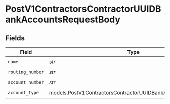 # PostV1ContractorsContractorUUIDBankAccountsRequestBody


## Fields

| Field                                                                                                                                | Type                                                                                                                                 | Required                                                                                                                             | Description                                                                                                                          |
| ------------------------------------------------------------------------------------------------------------------------------------ | ------------------------------------------------------------------------------------------------------------------------------------ | ------------------------------------------------------------------------------------------------------------------------------------ | ------------------------------------------------------------------------------------------------------------------------------------ |
| `name`                                                                                                                               | *str*                                                                                                                                | :heavy_check_mark:                                                                                                                   | N/A                                                                                                                                  |
| `routing_number`                                                                                                                     | *str*                                                                                                                                | :heavy_check_mark:                                                                                                                   | N/A                                                                                                                                  |
| `account_number`                                                                                                                     | *str*                                                                                                                                | :heavy_check_mark:                                                                                                                   | N/A                                                                                                                                  |
| `account_type`                                                                                                                       | [models.PostV1ContractorsContractorUUIDBankAccountsAccountType](../models/postv1contractorscontractoruuidbankaccountsaccounttype.md) | :heavy_check_mark:                                                                                                                   | N/A                                                                                                                                  |